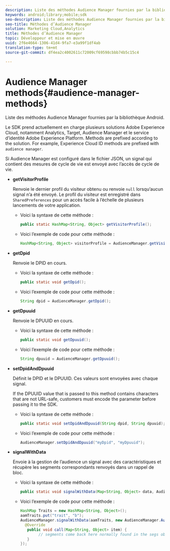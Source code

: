 ```yaml
---
description: Liste des méthodes Audience Manager fournies par la bibliothèque Android.
keywords: android;library;mobile;sdk
seo-description: Liste des méthodes Audience Manager fournies par la bibliothèque Android.
seo-title: Méthodes d’Audience Manager
solution: Marketing Cloud,Analytics
title: Méthodes d’Audience Manager
topic: Développeur et mise en œuvre
uuid: 2f6e4664-1306-41d4-9fa7-e3a99f1df4ab
translation-type: tm+mt
source-git-commit: df4ea2c4002611c72009cf69598cbbb74b5c15c4

---
```



# Audience Manager methods{#audience-manager-methods}

Liste des méthodes Audience Manager fournies par la bibliothèque Android.

Le SDK prend actuellement en charge plusieurs solutions Adobe Experience Cloud, notamment Analytics, Target, Audience Manager et le service d’identité Adobe Experience Platform. Methods are prefixed according to the solution. For example, Experience Cloud ID methods are prefixed with `audience manager`.

Si Audience Manager est configuré dans le fichier JSON, un signal qui contient des mesures de cycle de vie est envoyé avec l’accès de cycle de vie.

* **getVisitorProfile**

   Renvoie le dernier profil du visiteur obtenu ou renvoie `null` lorsqu’aucun signal n’a été envoyé. Le profil du visiteur est enregistré dans `SharedPreferences` pour un accès facile à l’échelle de plusieurs lancements de votre application.

   * Voici la syntaxe de cette méthode :

      ```java
      public static HashMap<String, Object> getVisitorProfile(); 
      ```

   * Voici l’exemple de code pour cette méthode :

      ```java
      HashMap<String, Object> visitorProfile = AudienceManager.getVisitorProfile(); 
      ```

* **getDpid**

   Renvoie le DPID en cours.

   * Voici la syntaxe de cette méthode :

      ```java
      public static void getDpid(); 
      ```

   * Voici l’exemple de code pour cette méthode :

      ```java
      String dpid = AudienceManager.getDpid(); 
      ```

* **getDpuuid**

   Renvoie le DPUUID en cours.

   * Voici la syntaxe de cette méthode :

      ```java
      public static void getDpuuid(); 
      ```

   * Voici l’exemple de code pour cette méthode :

      ```java
      String dpuuid = AudienceManager.getDpuuid(); 
      ```

* **setDpidAndDpuuid**

   Définit le DPID et le DPUUID. Ces valeurs sont envoyées avec chaque signal.

   If the DPUUID value that is passed to this method contains characters that are not URL-safe, customers must encode the parameter before passing it to the SDK.

   * Voici la syntaxe de cette méthode :

      ```java
      public static void setDpidAndDpuuid(String dpid, String dpuuid); 
      ```

   * Voici l’exemple de code pour cette méthode :

      ```java
      AudienceManager.setDpidAndDpuuid("myDpid", "myDpuuid"); 
      ```

* **signalWithData**

   Envoie à la gestion de l’audience un signal avec des caractéristiques et récupère les segments correspondants renvoyés dans un rappel de bloc.

   * Voici la syntaxe de cette méthode :

      ```java
      public static void signalWithData(Map<String, Object> data, AudienceManagerCallback<Map<String, Object>> callback);
      ```

   * Voici l’exemple de code pour cette méthode :

      ```java
      HashMap Traits = new HashMap<String, Object>();
      aamTraits.put("trait", "b");
      AudienceManager.signalWithData(aamTraits, new AudienceManager.AudienceManagerCallback<Map<String, Object>> () {
        @Override
         public void call(Map<String, Object> item) { 
              // segments come back here normally found in the segs object of your json 
         }
      });
      ```
